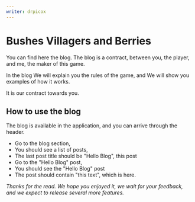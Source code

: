 ```yaml
---
writer: drpicox
---
```

# Bushes Villagers and Berries

You can find here the blog.
The blog is a contract, between you, the player, and me, the maker of this game.

In the blog We will explain you the rules of the game,
and We will show you examples of how it works.

It is our contract towards you.

## How to use the blog

The blog is available in the application, and you can arrive through the header.

 * Go to the blog section,
 * You should see a list of posts,
 * The last post title should be "Hello Blog", this post
 * Go to the "Hello Blog" post,
 * You should see the "Hello Blog" post
 * The post should contain "this text", which is here.

_Thanks for the read._
_We hope you enjoyed it, we wait for your feedback, and we expect to release several more features._

